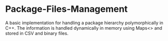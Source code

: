 # Package-Files-Management
A basic implementation for handling a package hierarchy polymorphically in C++. The information is handled dynamically in memory using Maps<> and stored in CSV and binary files.
